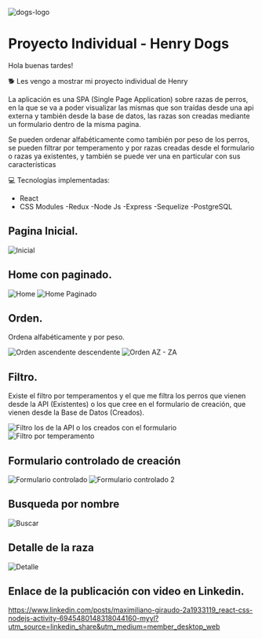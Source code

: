 ![dogs-logo](https://user-images.githubusercontent.com/92755973/175137825-3df8aedf-cc2a-4cd1-ae80-74dae79f7121.png)

# Proyecto Individual - Henry Dogs

Hola buenas tardes!

🐕 Les vengo a mostrar mi proyecto individual de Henry

La aplicación es una SPA (Single Page Application) sobre razas de perros, en la que se va a poder visualizar las mismas que son traídas desde una api externa y también desde la base de datos, las razas son creadas mediante un formulario dentro de la misma pagina.

Se pueden ordenar alfabéticamente como también por peso de los perros, se pueden filtrar por temperamento y por razas creadas desde el formulario o razas ya existentes, y también se puede ver una en particular con sus características


 💻 Tecnologías implementadas:

- React
- CSS Modules
-Redux
-Node Js
-Express
-Sequelize
-PostgreSQL


## Pagina Inicial.
![Inicial](https://user-images.githubusercontent.com/92755973/175139608-59db8e96-5f4b-4dc7-8d5e-c33af553ace4.png)

## Home con paginado.
![Home](https://user-images.githubusercontent.com/92755973/175140403-8ded795c-3710-4359-bbc2-7b7cc23fca73.png)
![Home Paginado](https://user-images.githubusercontent.com/92755973/175140471-4c3557f5-64a9-45f4-94f7-1848eaeb7fc1.png)

## Orden.
Ordena alfabéticamente y por peso.

![Orden ascendente descendente](https://user-images.githubusercontent.com/92755973/175141660-cdb02a1a-208b-4496-b2b1-47d60b95832e.png)
![Orden AZ - ZA](https://user-images.githubusercontent.com/92755973/175141670-1bf14999-2c5d-4dd4-a39a-d1cbc83b4368.png)

## Filtro.
Existe el filtro por temperamentos y el que me filtra los perros que vienen desde la API (Existentes) o los que cree en el formulario de creación, que vienen desde la Base de Datos (Creados).

![Filtro los de la API o los creados con el formulario](https://user-images.githubusercontent.com/92755973/175141725-0334d2d9-66e1-47ae-bbbf-87d8cd50e536.png)
![Filtro por temperamento](https://user-images.githubusercontent.com/92755973/175141732-539ce80a-5c14-4826-b18d-79526495770d.png)

## Formulario controlado de creación
![Formulario controlado](https://user-images.githubusercontent.com/92755973/175141966-2fda811d-4862-4a47-8cdc-ee6b08af068f.png)
![Formulario controlado 2](https://user-images.githubusercontent.com/92755973/175142665-762f7fe9-ae70-481f-ab67-96e04a7c12a4.png)


## Busqueda por nombre
![Buscar](https://user-images.githubusercontent.com/92755973/175142718-fca7df75-647b-4f46-bbff-af592f927abe.png)


## Detalle de la raza
![Detalle](https://user-images.githubusercontent.com/92755973/175142747-2e6f5e78-6ee4-4d31-8e6f-fb32157ef103.png)



## Enlace de la publicación con video en Linkedin.
https://www.linkedin.com/posts/maximiliano-giraudo-2a1933119_react-css-nodejs-activity-6945480148318044160-myyl?utm_source=linkedin_share&utm_medium=member_desktop_web







